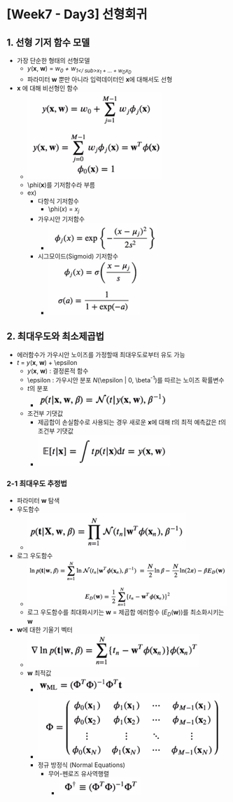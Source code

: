 # [Week7 - Day3] 선형회귀

## 1. 선형 기저 함수 모델
  - 가장 단순한 형태의 선형모델
    - *y*(**x**, **w**) = *w<sub>0</sub> + w<sub>1</
    sub>x<sub>1</sub> + ... + w<sub>D</sub>x<sub>D</sub>*
    - 파라미터 **w** 뿐만 아니라 입력데이터인 **x**에 대해서도 선형
  - **x** 에 대해 비선형인 함수
    - ![image](image/1.png)
    - \phi(**x**)를 기저함수라 부름
    - ex)
      - 다항식 기저함수
        - \phi(*x*) = *x<sub>j</sub>*
      - 가우시안 기저함수
        - ![image](image/2.png)
      - 시그모이드(Sigmoid) 기저함수
        - ![image](image/3.png)

## 2. 최대우도와 최소제곱법
  - 에러함수가 가우시안 노이즈를 가정할때 최대우도로부터 유도 가능
  - *t* = *y*(**x**, **w**) + \epsilon
    - *y*(**x**, **w**) : 결정론적 함수
    - \epsilon : 가우시안 분포 *N*(\epsilon | 0, \beta<sup>-1</sup>)를 따르는 노이즈 확률변수
    - *t*의 분포
      - ![image](image/4.png)
    - 조건부 기댓값
      - 제곱합이 손실함수로 사용되는 경우 새로운 **x**에 대해 *t*의 최적 예측값은 *t*의 조건부 기댓값
      - ![image](image/5.png)
### 2-1 최대우도 추정법
  - 파라미터 **w** 탐색
  - 우도함수
    - ![image](image/6.png)
  - 로그 우도함수
    - ![image](image/7.png)
    - 로그 우도함수를 최대화시키는 **w** = 제곱합 에러함수 (*E<sub>D</sub>*(**w**))를 최소화시키는 **w**
  - **w**에 대한 기울기 벡터
    - ![image](image/8.png)
    - **w** 최적값
      - ![image](image/9.png)
      - ![image](image/11.png)
      - 정규 방정식 (Normal Equations)
        - 무어-펜로즈 유사역행렬
          - ![image](image/10.png)

